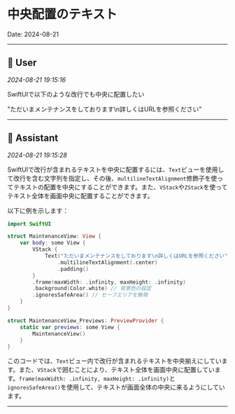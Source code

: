 # 中央配置のテキスト

Date: 2024-08-21

---

## 👤 User
*2024-08-21 19:15:16*

SwiftUIで以下のような改行でも中央に配置したい

"ただいまメンテナンスをしております\n詳しくはURLを参照ください"

---

## 🤖 Assistant
*2024-08-21 19:15:28*

SwiftUIで改行が含まれるテキストを中央に配置するには、`Text`ビューを使用して改行を含む文字列を指定し、その後、`multilineTextAlignment`修飾子を使ってテキストの配置を中央にすることができます。また、`VStack`や`ZStack`を使ってテキスト全体を画面中央に配置することができます。

以下に例を示します：

```swift
import SwiftUI

struct MaintenanceView: View {
    var body: some View {
        VStack {
            Text("ただいまメンテナンスをしております\n詳しくはURLを参照ください")
                .multilineTextAlignment(.center)
                .padding()
        }
        .frame(maxWidth: .infinity, maxHeight: .infinity)
        .background(Color.white) // 背景色の設定
        .ignoresSafeArea() // セーフエリアを無視
    }
}

struct MaintenanceView_Previews: PreviewProvider {
    static var previews: some View {
        MaintenanceView()
    }
}
```

このコードでは、`Text`ビュー内で改行が含まれるテキストを中央揃えにしています。また、`VStack`で囲むことにより、テキスト全体を画面中央に配置しています。`frame(maxWidth: .infinity, maxHeight: .infinity)`と`ignoresSafeArea()`を使用して、テキストが画面全体の中央に来るようにしています。

---
